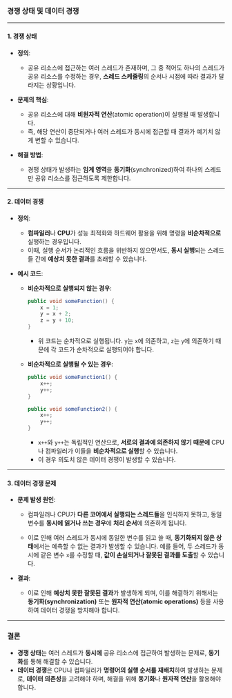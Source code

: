 ### 경쟁 상태 및 데이터 경쟁

---

#### 1. 경쟁 상태

- **정의**:
  - 공유 리소스에 접근하는 여러 스레드가 존재하며, 그 중 적어도 하나의 스레드가 공유 리소스를 수정하는 경우, **스레드 스케줄링**의 순서나 시점에 따라 결과가 달라지는 상황입니다.
- **문제의 핵심**:

  - 공유 리소스에 대해 **비원자적 연산**(atomic operation)이 실행될 때 발생합니다.
  - 즉, 해당 연산이 중단되거나 여러 스레드가 동시에 접근할 때 결과가 예기치 않게 변할 수 있습니다.

- **해결 방법**:
  - 경쟁 상태가 발생하는 **임계 영역**을 **동기화**(synchronized)하여 하나의 스레드만 공유 리소스를 접근하도록 제한합니다.

---

#### 2. 데이터 경쟁

- **정의**:

  - **컴파일러**나 **CPU**가 성능 최적화와 하드웨어 활용을 위해 명령을 **비순차적으로** 실행하는 경우입니다.
  - 이때, 실행 순서가 논리적인 흐름을 위반하지 않으면서도, **동시 실행**되는 스레드들 간에 **예상치 못한 결과**를 초래할 수 있습니다.

- **예시 코드**:

  - **비순차적으로 실행되지 않는 경우**:

    ```java
    public void someFunction() {
        x = 1;
        y = x + 2;
        z = y + 10;
    }
    ```

    - 위 코드는 순차적으로 실행됩니다. `y`는 `x`에 의존하고, `z`는 `y`에 의존하기 때문에 각 코드가 순차적으로 실행되어야 합니다.

  - **비순차적으로 실행될 수 있는 경우**:

    ```java
    public void someFunction1() {
        x++;
        y++;
    }

    public void someFunction2() {
        x++;
        y++;
    }
    ```

    - `x++`와 `y++`는 독립적인 연산으로, **서로의 결과에 의존하지 않기 때문에** CPU나 컴파일러가 이들을 **비순차적으로 실행**할 수 있습니다.
    - 이 경우 의도치 않은 데이터 경쟁이 발생할 수 있습니다.

---

#### 3. 데이터 경쟁 문제

- **문제 발생 원인**:

  - 컴파일러나 CPU가 **다른 코어에서 실행되는 스레드들**을 인식하지 못하고, 동일 변수를 **동시에 읽거나 쓰는 경우**에 **처리 순서**에 의존하게 됩니다.

  - 이로 인해 여러 스레드가 동시에 동일한 변수를 읽고 쓸 때, **동기화되지 않은 상태**에서는 예측할 수 없는 결과가 발생할 수 있습니다. 예를 들어, 두 스레드가 동시에 같은 변수 `x`를 수정할 때, **값이 손실되거나 잘못된 결과를 도출**할 수 있습니다.

- **결과**:
  - 이로 인해 **예상치 못한 잘못된 결과**가 발생하게 되며, 이를 해결하기 위해서는 **동기화(synchronization)** 또는 **원자적 연산(atomic operations)** 등을 사용하여 데이터 경쟁을 방지해야 합니다.

---

### 결론

- **경쟁 상태**는 여러 스레드가 **동시에** 공유 리소스에 접근하여 발생하는 문제로, **동기화**를 통해 해결할 수 있습니다.
- **데이터 경쟁**은 CPU나 컴파일러가 **명령어의 실행 순서를 재배치**하여 발생하는 문제로, **데이터 의존성**을 고려해야 하며, 해결을 위해 **동기화**나 **원자적 연산**을 활용해야 합니다.
